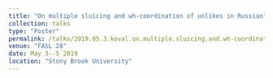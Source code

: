 ```yaml
---
title: "On multiple sluicing and wh-coordination of unlikes in Russian"
collection: talks
type: "Poster"
permalink: /talks/2019.05.3.koval.on.multiple.sluicing.and.wh-coordination.of.unlikes.in.russian
venue: "FASL 28"
date: May 3--5 2019
location: "Stony Brook University"
---
```

